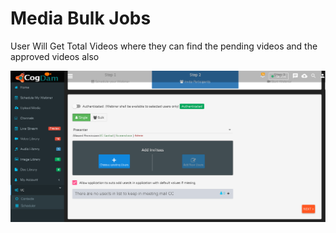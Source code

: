 # Media Bulk Jobs

User Will Get Total Videos where they can find the pending videos and the approved videos also

![](../../.gitbook/assets/image%20%28187%29.png)

